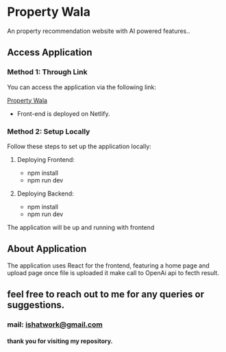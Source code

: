 # Property Wala

An property recommendation website with AI powered features..

## Access Application

### Method 1: Through Link

You can access the application via the following link:

[Property Wala](https://propertywalaa.netlify.app/login)

- Front-end is deployed on Netlify.


### Method 2: Setup Locally

Follow these steps to set up the application locally:


1. Deploying Frontend: <br/>
    - npm install <br/>
    - npm run dev  <br/>

1. Deploying Backend: <br/>
    - npm install <br/>
    - npm run dev  <br/>



The application will be up and running with frontend 

## About Application

The application uses React for the frontend, featuring a home page and upload page once file is uploaded it make call to OpenAi api to fecth result.

## feel free to reach out to me for any queries or suggestions.
### mail: ishatwork@gmail.com
#### thank you for visiting my repository.
